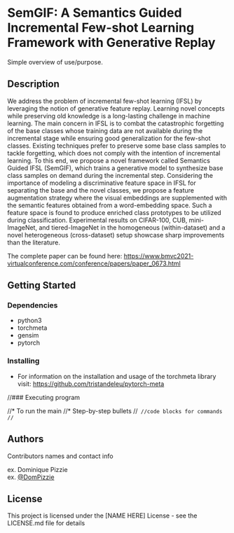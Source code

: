 # SemGIF: A Semantics Guided Incremental Few-shot Learning Framework with Generative Replay

Simple overview of use/purpose.

## Description

We address the problem of incremental few-shot learning (IFSL) by leveraging the notion of generative feature replay. Learning novel concepts while preserving old knowledge is a long-lasting challenge in machine learning. The main concern in IFSL is to combat the catastrophic forgetting of the base classes whose training data are not available during the incremental stage while ensuring good generalization for the few-shot classes. Existing techniques prefer to preserve some base class samples to tackle forgetting, which does not comply with the intention of incremental learning. To this end, we propose a novel framework called Semantics Guided IFSL (SemGIF), which trains a generative model to synthesize base class samples on demand during the incremental step. Considering the importance of modeling a discriminative feature space in IFSL for separating the base and the novel classes, we propose a feature augmentation strategy where the visual embeddings are supplemented with the semantic features obtained from a word-embedding space. Such a feature space is found to produce enriched class prototypes to be utilized during classification. Experimental results on CIFAR-100, CUB, mini-ImageNet, and tiered-ImageNet in the homogeneous (within-dataset) and a novel heterogeneous (cross-dataset) setup showcase sharp improvements than the literature.

The complete paper can be found here: https://www.bmvc2021-virtualconference.com/conference/papers/paper_0673.html

## Getting Started

### Dependencies

* python3
* torchmeta
* gensim
* pytorch

### Installing

* For information on the installation  and usage of the torchmeta library visit: https://github.com/tristandeleu/pytorch-meta

//### Executing program

//* To run the main 
//* Step-by-step bullets
//```
//code blocks for commands
//```

## Authors

Contributors names and contact info

ex. Dominique Pizzie  
ex. [@DomPizzie](https://twitter.com/dompizzie)


## License

This project is licensed under the [NAME HERE] License - see the LICENSE.md file for details
